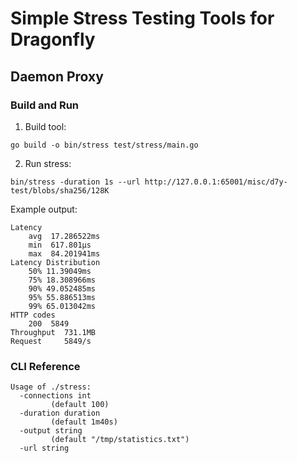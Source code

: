 # Simple Stress Testing Tools for Dragonfly

## Daemon Proxy

### Build and Run

1. Build tool:
```shell
go build -o bin/stress test/stress/main.go
```

2. Run stress:
```shell
bin/stress -duration 1s --url http://127.0.0.1:65001/misc/d7y-test/blobs/sha256/128K
```

Example output:
```
Latency
	avg	 17.286522ms
	min	 617.801µs
	max	 84.201941ms
Latency Distribution
	50%	11.39049ms
	75%	18.308966ms
	90%	49.052485ms
	95%	55.886513ms
	99%	65.013042ms
HTTP codes
	200	 5849
Throughput	731.1MB
Request		5849/s
```

### CLI Reference

```
Usage of ./stress:
  -connections int
    	 (default 100)
  -duration duration
    	 (default 1m40s)
  -output string
    	 (default "/tmp/statistics.txt")
  -url string
```

